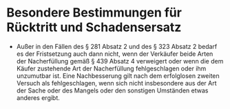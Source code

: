 # Besondere Bestimmungen für Rücktritt und Schadensersatz

- Außer in den Fällen des § 281 Absatz 2 und des § 323 Absatz 2 bedarf es der Fristsetzung auch dann nicht, wenn der Verkäufer beide Arten der Nacherfüllung gemäß § 439 Absatz 4 verweigert oder wenn die dem Käufer zustehende Art der Nacherfüllung fehlgeschlagen oder ihm unzumutbar ist. Eine Nachbesserung gilt nach dem erfolglosen zweiten Versuch als fehlgeschlagen, wenn sich nicht insbesondere aus der Art der Sache oder des Mangels oder den sonstigen Umständen etwas anderes ergibt.

